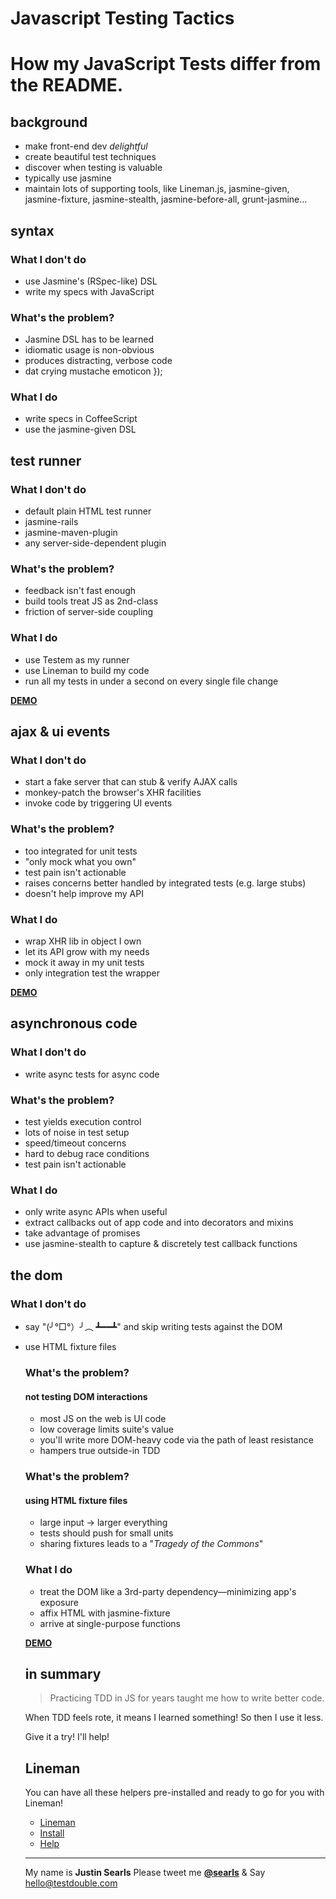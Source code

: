 # Javascript Testing Tactics

# How my JavaScript Tests differ from the README.

## background

* make front-end dev _delightful_
* create beautiful test techniques
* discover when testing is valuable
* typically use jasmine
* maintain lots of supporting tools, like Lineman.js, jasmine-given, jasmine-fixture, jasmine-stealth, jasmine-before-all, grunt-jasmine…

## syntax

### What I don't do

* use Jasmine's (RSpec-like) DSL
* write my specs with JavaScript

### What's the problem?

* Jasmine DSL has to be learned
* idiomatic usage is non-obvious
* produces distracting, verbose code
* dat crying mustache emoticon });

### What I do

* write specs in CoffeeScript
* use the jasmine-given DSL

## test runner

### What I don't do

* default plain HTML test runner
* jasmine-rails
* jasmine-maven-plugin
* any server-side-dependent plugin

### What's the problem?

* feedback isn't fast enough
* build tools treat JS as 2nd-class
* friction of server-side coupling

### What I do

* use Testem as my runner
* use Lineman to build my code
* run all my tests in under a second on every single file change

[**DEMO**](http://youtu.be/HHcEjAQ46Io?t=18m16s)

## ajax & ui events

### What I don't do

* start a fake server that can stub & verify AJAX calls
* monkey-patch the browser's XHR facilities
* invoke code by triggering UI events

### What's the problem?

* too integrated for unit tests
* "only mock what you own"
* test pain isn't actionable
* raises concerns better handled by integrated tests (e.g. large stubs)
* doesn't help improve my API

### What I do

* wrap XHR lib in object I own
* let its API grow with my needs
* mock it away in my unit tests
* only integration test the wrapper 

[**DEMO**](http://youtu.be/HHcEjAQ46Io?t=29m03s)

## asynchronous code

### What I don't do

* write async tests for async code

### What's the problem?

* test yields execution control
* lots of noise in test setup
* speed/timeout concerns
* hard to debug race conditions
* test pain isn't actionable

### What I do

* only write async APIs when useful
* extract callbacks out of app code and into decorators and mixins
* take advantage of promises
* use jasmine-stealth to capture & discretely test callback functions

## the dom

### What I don't do

* say "(╯°□°）╯︵ ┻━<table/>━┻" and skip writing tests against the DOM

* use HTML fixture files


### What's the problem?
#### not testing DOM interactions

* most JS on the web is UI code
* low coverage limits suite's value
* you'll write more DOM-heavy code via the path of least resistance
* hampers true outside-in TDD


### What's the problem?
#### using HTML fixture files

* large input -> larger everything
* tests should push for small units
* sharing fixtures leads to a  "_Tragedy of the Commons_"

### What I do

* treat the DOM like a 3rd-party dependency—minimizing app's exposure
* affix HTML with jasmine-fixture
* arrive at single-purpose functions

[**DEMO**](http://youtu.be/HHcEjAQ46Io?t=50m42s)

## in summary

> Practicing TDD in JS for
  years taught me how to
  write better code.

  When TDD feels rote, it
  means I learned something!
  So then I use it less.

  Give it a try! I'll help!

## Lineman

You can have all these helpers pre-installed and ready to go for you with Lineman!

* [Lineman](http://linemanjs.com)
* [Install](http://lineman-install.herokuapp.com)
* [Help](mailto:justin@testdouble.com)

<hr/>

My name is **Justin Searls**
Please tweet me **[@searls](http://twitter.com/searls)** &
Say [hello@testdouble.com](mailto:hello@testdouble.com)
